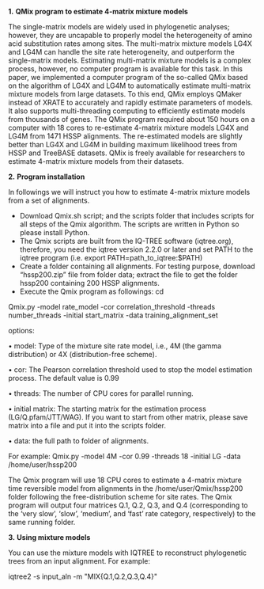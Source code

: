 **1.**	**QMix program to estimate 4-matrix mixture models**

The single-matrix models are widely used in phylogenetic analyses; however, they are uncapable to properly model the heterogeneity of amino acid substitution rates among sites. The multi-matrix mixture models LG4X and LG4M can handle the site rate heterogeneity, and outperform the single-matrix models. Estimating multi-matrix mixture models is a complex process, however, no computer program is available for this task. In this paper, we implemented a computer program of the so-called QMix based on the algorithm of LG4X and LG4M to automatically estimate multi-matrix mixture models from large datasets. To this end, QMix employs QMaker instead of XRATE to accurately and rapidly estimate parameters of models. It also supports multi-threading computing to efficiently estimate models from thousands of genes. The QMix program required about 150 hours on a computer with 18 cores to re-estimate 4-matrix mixture models LG4X and LG4M from 1471 HSSP alignments. The re-estimated models are slightly better than LG4X and LG4M in building maximum likelihood trees from HSSP and TreeBASE datasets. QMix is freely available for researchers to estimate 4-matrix mixture models from their datasets.

**2.**	**Program installation**

In followings we will instruct you how to estimate 4-matrix mixture models from a set of alignments.

-	Download Qmix.sh script; and the scripts folder that includes scripts for all steps of the Qmix algorithm. The scripts are written in Python so please install Python. 
-	The Qmix scripts are built from the IQ-TREE software (iqtree.org), therefore, you need the iqtree version 2.2.0 or later and set PATH to the iqtree program (i.e. export PATH=path_to_iqtree:$PATH)
-	Create a folder containing all alignments. For testing purpose, download “hssp200.zip” file from folder data; extract the file to get the folder hssp200 containing 200 HSSP alignments. 
-	Execute the Qmix program as followings:
cd 
 
 Qmix.py -model rate_model -cor correlation_threshold -threads number_threads -initial start_matrix -data training_alignment_set

options:


•	model: Type of the mixture site rate model, i.e., 4M (the gamma distribution) or 4X (distribution-free scheme).

•	cor: The Pearson correlation threshold used to stop the model estimation process. The default value is 0.99

•	threads: The number of CPU cores for parallel running.

•	initial matrix: The starting matrix for the estimation process (LG/Q.pfam/JTT/WAG). If you want to start from other matrix, please save matrix into a file and put it into the scripts folder.

•	data: the full path to folder of alignments.

  For example: Qmix.py -model 4M -cor 0.99 -threads 18 -initial LG -data /home/user/hssp200

The Qmix program will use 18 CPU cores to estimate a 4-matrix mixture time reversible model from alignments in the /home/user/Qmix/hssp200 folder following the free-distribution scheme for site rates. The Qmix program will output four matrices Q.1, Q.2, Q.3, and Q.4 (corresponding to the ‘very slow’, ‘slow’, ‘medium’, and ‘fast’ rate category, respectively) to the same running folder. 

**3.**	**Using mixture models**

You can use the mixture models with IQTREE to reconstruct phylogenetic trees from an input alignment. For example:

  iqtree2 -s input_aln -m "MIX{Q.1,Q.2,Q.3,Q.4}"

